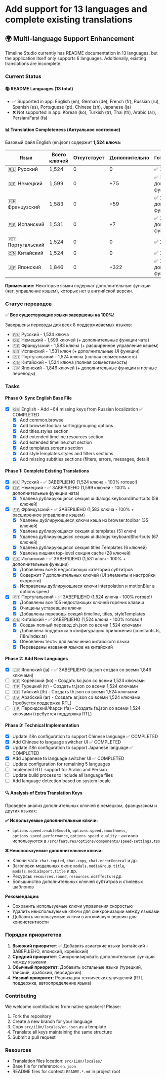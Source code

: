 # Add support for 13 languages and complete existing translations

## 🌍 Multi-language Support Enhancement

Timeline Studio currently has README documentation in 13 languages, but the application itself only supports 6 languages. Additionally, existing translations are incomplete.

### Current Status

#### 📚 README Languages (13 total)
- ✅ Supported in app: English (en), German (de), French (fr), Russian (ru), Spanish (es), Portuguese (pt), Chinese (zh), Japanese (ja)
- ❌ Not supported in app: Korean (ko), Turkish (tr), Thai (th), Arabic (ar), Persian/Farsi (fa)

#### 📊 Translation Completeness (Актуальное состояние)
Базовый файл English (en.json) содержит **1,524 ключа**:

| Язык | Всего ключей | Отсутствует | Дополнительно | Готовность |
|----------|--------------|-------------|---------------|------------|
| 🇷🇺 Русский | 1,524 | 0 | 0 | ✅ 100% |
| 🇩🇪 Немецкий | 1,599 | 0 | +75 | ✅ 100% + доп. функции |
| 🇫🇷 Французский | 1,583 | 0 | +59 | ✅ 100% + доп. функции |
| 🇪🇸 Испанский | 1,531 | 0 | +7 | ✅ 100% + доп. функции |
| 🇵🇹 Португальский | 1,524 | 0 | 0 | ✅ 100% |
| 🇨🇳 Китайский | 1,524 | 0 | 0 | ✅ 100% |
| 🇯🇵 Японский | 1,846 | 0 | +322 | ✅ 100% + доп. функции |

**Примечание:** Некоторые языки содержат дополнительные функции (чат, управление кэшем), которых нет в английской версии.

### Статус переводов

✅ **Все существующие языки завершены на 100%!**

Завершены переводы для всех 8 поддерживаемых языков:
- 🇷🇺 Русский - 1,524 ключа
- 🇩🇪 Немецкий - 1,599 ключей (+ дополнительные функции чата)
- 🇫🇷 Французский - 1,583 ключа (+ расширенное управление кэшем)
- 🇪🇸 Испанский - 1,531 ключ (+ дополнительные UI функции)
- 🇵🇹 Португальский - 1,524 ключа (полная совместимость)
- 🇨🇳 Китайский - 1,524 ключа (полная совместимость)
- 🇯🇵 Японский - 1,846 ключей (+ дополнительные функции и полные переводы)

### Tasks

#### Phase 0: Sync English Base File
- [x] 🇬🇧 English - Add ~64 missing keys from Russian localization ✅ COMPLETED
  - [x] Add common.browse
  - [x] Add browser.toolbar sorting/grouping options
  - [x] Add titles.styles section
  - [x] Add extended timeline.resources section
  - [x] Add extended timeline.chat section
  - [x] Add templates.screens section
  - [x] Add styleTemplates.styles and filters sections
  - [x] Add missing subtitles sections (filters, errors, messages, detail)

#### Phase 1: Complete Existing Translations
- [x] 🇷🇺 Русский - ✅ ЗАВЕРШЕНО (1,524 ключа - 100% готово!)
- [x] 🇩🇪 Немецкий - ✅ ЗАВЕРШЕНО (1,599 ключей - 100% + дополнительные функции чата)
  - [x] Удалена дублирующаяся секция ui.dialogs.keyboardShortcuts (59 ключей)
- [x] 🇫🇷 Французский - ✅ ЗАВЕРШЕНО (1,583 ключа - 100% + расширенное управление кэшем)
  - [x] Удалены дублирующиеся ключи кэша из browser.toolbar (35 ключей)
  - [x] Удалена дублирующаяся секция ui.templates (51 ключ)
  - [x] Удалена дублирующаяся секция ui.dialogs.keyboardShortcuts (67 ключей)
  - [x] Удалена дублирующаяся секция titles.Templates (6 ключей)
  - [x] Удалена лишняя top-level секция cache (28 ключей)
- [x] 🇪🇸 Испанский - ✅ ЗАВЕРШЕНО (1,531 ключ - 100% + дополнительные функции)
  - [x] Добавлены все 8 недостающих категорий субтитров
  - [x] Содержит 7 дополнительных ключей (UI элементы и настройки скорости)
  - [x] Исправлены дублирующиеся ключи interpolation и motionBlur в options.speed
- [x] 🇵🇹 Португальский - ✅ ЗАВЕРШЕНО (1,524 ключа - 100% готово!)
  - [x] Добавлены все 105 недостающих ключей горячих клавиш
  - [x] Очищены устаревшие ключи
  - [x] Добавлены переводы секций timeline, titles, styleTemplates
- [x] 🇨🇳 Китайский - ✅ ЗАВЕРШЕНО (1,524 ключа - 100% готово!)
  - [x] Создан полный перевод zh.json со всеми 1,524 ключами
  - [x] Добавлена поддержка в конфигурацию приложения (constants.ts, i18n/index.ts)
  - [x] Обновлены тесты для включения китайского языка
  - [x] Переведены названия языков на китайский

#### Phase 2: Add New Languages
- [x] 🇯🇵 Японский (ja) - ✅ ЗАВЕРШЕНО (ja.json создан со всеми 1,846 ключами)
- [ ] 🇰🇷 Корейский (ko) - Создать ko.json со всеми 1,524 ключами
- [ ] 🇹🇷 Турецкий (tr) - Создать tr.json со всеми 1,524 ключами
- [ ] 🇹🇭 Тайский (th) - Создать th.json со всеми 1,524 ключами
- [ ] 🇸🇦 Арабский (ar) - Создать ar.json со всеми 1,524 ключами (требуется поддержка RTL)
- [ ] 🇮🇷 Персидский/Фарси (fa) - Создать fa.json со всеми 1,524 ключами (требуется поддержка RTL)

#### Phase 3: Technical Implementation
- [x] Update i18n configuration to support Chinese language ✅ COMPLETED
- [x] Add Chinese to language switcher UI ✅ COMPLETED
- [x] Update i18n configuration to support Japanese language ✅ COMPLETED
- [x] Add Japanese to language switcher UI ✅ COMPLETED
- [ ] Update configuration for remaining 5 languages  
- [ ] Implement RTL support for Arabic and Persian
- [ ] Update build process to include all language files
- [ ] Add language detection based on system locale

#### 🔍 Analysis of Extra Translation Keys
Проведен анализ дополнительных ключей в немецком, французском и других языках:

**✅ Используемые дополнительные ключи:**
- `options.speed.enableSmooth`, `options.speed.smoothness`, `options.speed.performance`, `options.speed.quality` - активно используются в `/src/features/options/components/speed-settings.tsx`

**❌ Неиспользуемые дополнительные ключи:**
- Ключи чата: `chat.copied`, `chat.copy`, `chat.errorGeneral` и др.
- Заголовки модальных окон: `modals.mediaGroup.title`, `modals.mediaImport.title` и др.
- Ресурсы: `resources.sound`, `resources.noEffects` и др.
- Большинство дополнительных ключей субтитров и стилевых шаблонов

**Рекомендации:**
- Сохранить используемые ключи управления скоростью
- Удалить неиспользуемые ключи для синхронизации между языками
- Добавить используемые ключи в английскую версию для консистентности

### Порядок приоритетов
1. **Высокий приоритет**: ✅ Добавить азиатские языки (китайский - ЗАВЕРШЕНО, японский, корейский)
2. **Средний приоритет**: Синхронизировать дополнительные функции между языками  
3. **Обычный приоритет**: Добавить остальные языки (турецкий, тайский, арабский, персидский)
4. **Низкий приоритет**: Реализация технических улучшений (RTL поддержка, автоопределение языка)

### Contributing
We welcome contributions from native speakers! Please:
1. Fork the repository
2. Create a new branch for your language
3. Copy `src/i18n/locales/en.json` as a template
4. Translate all keys maintaining the same structure
5. Submit a pull request

### Resources
- Translation files location: `src/i18n/locales/`
- Base file for reference: `en.json`
- README files for context: `README.*.md` in project root